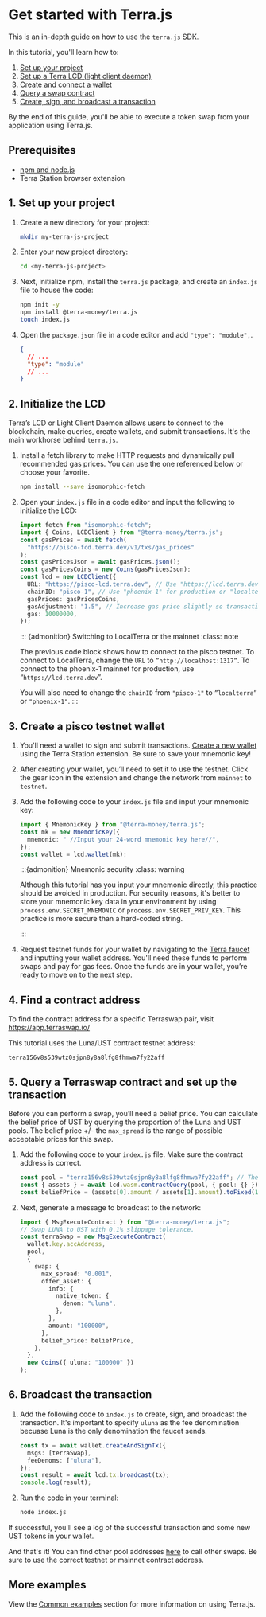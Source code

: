 # Get started with Terra.js

This is an in-depth guide on how to use the `terra.js` SDK.

In this tutorial, you'll learn how to:

1. [Set up your project](#1-set-up-your-project)
2. [Set up a Terra LCD (light client daemon)](#2-initialize-the-lcd)
3. [Create and connect a wallet](#3-create-a-pisco-testnet-wallet)
4. [Query a swap contract](#5-query-a-terraswap-contract-and-set-up-the-transaction)
5. [Create, sign, and broadcast a transaction](#6-broadcast-the-transaction)

By the end of this guide, you'll be able to execute a token swap from your application using Terra.js.

## Prerequisites

- [npm and node.js](https://docs.npmjs.com/downloading-and-installing-node-js-and-npm)
- Terra Station browser extension

## 1. Set up your project

1. Create a new directory for your project:

   ```sh
   mkdir my-terra-js-project

   ```

2. Enter your new project directory:

   ```sh
   cd <my-terra-js-project>
   ```

3. Next, initialize npm, install the `terra.js` package, and create an `index.js` file to house the code:

   ```sh
   npm init -y
   npm install @terra-money/terra.js
   touch index.js
   ```

4. Open the `package.json` file in a code editor and add `"type": "module",`.

   ```json
   {
     // ...
     "type": "module"
     // ...
   }
   ```

## 2. Initialize the LCD

Terra’s LCD or Light Client Daemon allows users to connect to the blockchain, make queries, create wallets, and submit transactions. It's the main workhorse behind `terra.js`.

1. Install a fetch library to make HTTP requests and dynamically pull recommended gas prices. You can use the one referenced below or choose your favorite.

   ```sh
   npm install --save isomorphic-fetch
   ```

2. Open your `index.js` file in a code editor and input the following to initialize the LCD:

   ```ts
   import fetch from "isomorphic-fetch";
   import { Coins, LCDClient } from "@terra-money/terra.js";
   const gasPrices = await fetch(
     "https://pisco-fcd.terra.dev/v1/txs/gas_prices"
   );
   const gasPricesJson = await gasPrices.json();
   const gasPricesCoins = new Coins(gasPricesJson);
   const lcd = new LCDClient({
     URL: "https://pisco-lcd.terra.dev", // Use "https://lcd.terra.dev" for prod "http://localhost:1317" for localterra.
     chainID: "pisco-1", // Use "phoenix-1" for production or "localterra".
     gasPrices: gasPricesCoins,
     gasAdjustment: "1.5", // Increase gas price slightly so transactions go through smoothly.
     gas: 10000000,
   });
   ```

   ::: {admonition} Switching to LocalTerra or the mainnet
   :class: note

   The previous code block shows how to connect to the pisco testnet. To connect to LocalTerra, change the `URL` to `”http://localhost:1317”`. To connect to the phoenix-1 mainnet for production, use “`https://lcd.terra.dev`”.

   You will also need to change the `chainID` from `"pisco-1"` to `”localterra”` or `"phoenix-1"`.
   :::

## 3. Create a pisco testnet wallet

1. You'll need a wallet to sign and submit transactions. [Create a new wallet](../../../learn/terra-station/download/terra-station-extension.md#create-a-wallet) using the Terra Station extension. Be sure to save your mnemonic key!

2. After creating your wallet, you’ll need to set it to use the testnet. Click the gear icon in the extension and change the network from `mainnet` to `testnet`.

3. Add the following code to your `index.js` file and input your mnemonic key:

   ```ts
   import { MnemonicKey } from "@terra-money/terra.js";
   const mk = new MnemonicKey({
     mnemonic: " //Input your 24-word mnemonic key here//",
   });
   const wallet = lcd.wallet(mk);
   ```

   :::{admonition} Mnemonic security
   :class: warning

   Although this tutorial has you input your mnemonic directly, this practice should be avoided in production.
   For security reasons, it's better to store your mnemonic key data in your environment by using `process.env.SECRET_MNEMONIC` or `process.env.SECRET_PRIV_KEY`. This practice is more secure than a hard-coded string.

   :::

4. Request testnet funds for your wallet by navigating to the [Terra faucet](https://faucet.terra.money) and inputting your wallet address. You'll need these funds to perform swaps and pay for gas fees. Once the funds are in your wallet, you’re ready to move on to the next step.

## 4. Find a contract address

To find the contract address for a specific Terraswap pair, visit https://app.terraswap.io/

This tutorial uses the Luna/UST contract testnet address:

`terra156v8s539wtz0sjpn8y8a8lfg8fhmwa7fy22aff`

## 5. Query a Terraswap contract and set up the transaction

Before you can perform a swap, you’ll need a belief price. You can calculate the belief price of UST by querying the proportion of the Luna and UST pools. The belief price +/- the `max_spread` is the range of possible acceptable prices for this swap.

1. Add the following code to your `index.js` file. Make sure the contract address is correct.

   ```ts
   const pool = "terra156v8s539wtz0sjpn8y8a8lfg8fhmwa7fy22aff"; // The LUNA/UST terraswap contract address on pisco.
   const { assets } = await lcd.wasm.contractQuery(pool, { pool: {} }); // Fetch the amount of each asset in the pool.
   const beliefPrice = (assets[0].amount / assets[1].amount).toFixed(18); // Calculate belief price using proportion of pool balances.
   ```

2. Next, generate a message to broadcast to the network:

   ```ts
   import { MsgExecuteContract } from "@terra-money/terra.js";
   // Swap LUNA to UST with 0.1% slippage tolerance.
   const terraSwap = new MsgExecuteContract(
     wallet.key.accAddress,
     pool,
     {
       swap: {
         max_spread: "0.001",
         offer_asset: {
           info: {
             native_token: {
               denom: "uluna",
             },
           },
           amount: "100000",
         },
         belief_price: beliefPrice,
       },
     },
     new Coins({ uluna: "100000" })
   );
   ```

## 6. Broadcast the transaction

1. Add the following code to `index.js` to create, sign, and broadcast the transaction. It's important to specify `uluna` as the fee denomination becuase Luna is the only denomination the faucet sends.

   ```ts
   const tx = await wallet.createAndSignTx({
     msgs: [terraSwap],
     feeDenoms: ["uluna"],
   });
   const result = await lcd.tx.broadcast(tx);
   console.log(result);
   ```

2. Run the code in your terminal:

   ```sh
   node index.js
   ```

If successful, you'll see a log of the successful transaction and some new UST tokens in your wallet.

And that's it! You can find other pool addresses [here](https://app.terraswap.io/) to call other swaps. Be sure to use the correct testnet or mainnet contract address.

## More examples

View the [Common examples]("common-examples.md) section for more information on using Terra.js.
